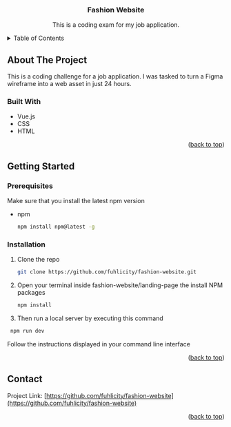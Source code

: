 <a name="readme-top"></a>

<!-- PROJECT LOGO -->
<br />
<div align="center">
  <a href="https://github.com/fuhlicity/fashion-website">
  </a>

  <h3 align="center">Fashion Website</h3>

  <p align="center">
    This is a coding exam for my job application.
  </p>
</div>



<!-- TABLE OF CONTENTS -->
<details>
  <summary>Table of Contents</summary>
  <ol>
    <li>
      <a href="#about-the-project">About The Project</a>
      <ul>
        <li><a href="#built-with">Built With</a></li>
      </ul>
    </li>
    <li>
      <a href="#getting-started">Getting Started</a>
      <ul>
        <li><a href="#prerequisites">Prerequisites</a></li>
        <li><a href="#installation">Installation</a></li>
      </ul>
    </li>
    <li><a href="#usage">Usage</a></li>
    <li><a href="#roadmap">Roadmap</a></li>
    <li><a href="#contributing">Contributing</a></li>
    <li><a href="#license">License</a></li>
    <li><a href="#contact">Contact</a></li>
    <li><a href="#acknowledgments">Acknowledgments</a></li>
  </ol>
</details>



<!-- ABOUT THE PROJECT -->
## About The Project
This is a coding challenge for a job application. I was tasked to turn a Figma wireframe into a web asset in just 24 hours.



### Built With
* Vue.js
* CSS
* HTML

<p align="right">(<a href="#readme-top">back to top</a>)</p>



<!-- GETTING STARTED -->
## Getting Started

### Prerequisites
Make sure that you install the latest npm version
* npm
  ```sh
  npm install npm@latest -g
  ```

### Installation
1. Clone the repo
   ```sh
   git clone https://github.com/fuhlicity/fashion-website.git
   ```
2. Open your terminal inside fashion-website/landing-page the install NPM packages
   ```sh
   npm install
   ```
3. Then run a local server by executing this command
  ```sh
   npm run dev
   ```
  Follow the instructions displayed in your command line interface

<p align="right">(<a href="#readme-top">back to top</a>)</p>


<!-- CONTACT -->
## Contact

Project Link: [https://github.com/fuhlicity/fashion-website](https://github.com/fuhlicity/fashion-website)

<p align="right">(<a href="#readme-top">back to top</a>)</p>
